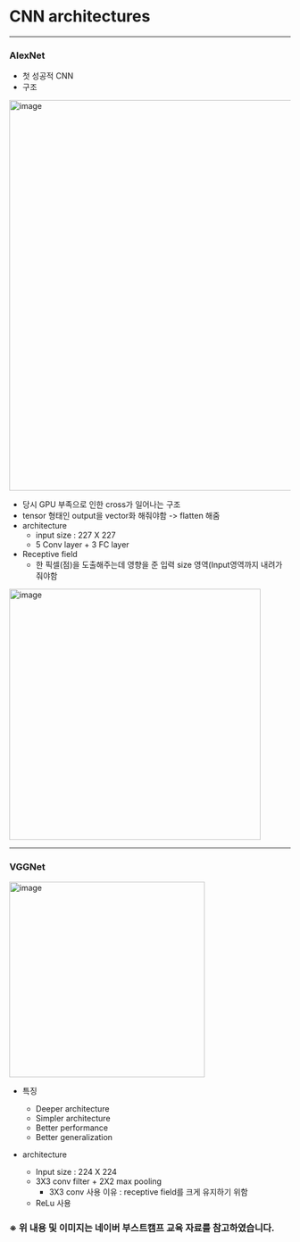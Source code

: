 # CNN architectures

* * *

### AlexNet

- 첫 성공적 CNN
- 구조

<img width="700" alt="image" src="https://user-images.githubusercontent.com/93971443/195969264-e06873d1-d249-4dc7-8922-4e74f32a2891.png">

- 당시 GPU 부족으로 인한 cross가 일어나는 구조
- tensor 형태인 output을 vector화 해줘야함 -> flatten 해줌
- architecture
  - input size : 227 X 227
  - 5 Conv layer + 3 FC layer
- Receptive field
  - 한 픽셀(점)을 도출해주는데 영향을 준 입력 size 영역(Input영역까지 내려가 줘야함
<img width="450" alt="image" src="https://user-images.githubusercontent.com/93971443/195969463-876bfb3d-a028-477a-ae67-2fde13d15460.png">


* * *

### VGGNet
<img width="350" alt="image" src="https://user-images.githubusercontent.com/93971443/195969603-752b7b27-e3aa-46a0-8b11-e10da4d0774e.png">

- 특징
  - Deeper architecture
  - Simpler architecture
  - Better performance
  - Better generalization

- architecture
  - Input size : 224 X 224
  - 3X3 conv filter + 2X2 max pooling
    - 3X3 conv 사용 이유 : receptive field를 크게 유지하기 위함
  - ReLu 사용


### ※ 위 내용 및 이미지는 네이버 부스트캠프 교육 자료를 참고하였습니다.
